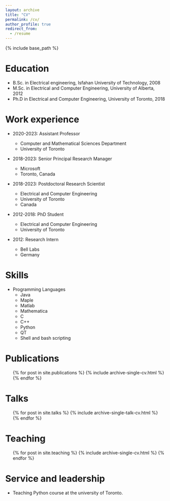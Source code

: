 ```yaml
---
layout: archive
title: "CV"
permalink: /cv/
author_profile: true
redirect_from:
  - /resume
---
```


{% include base_path %}


Education
======
* B.Sc. in Electrical engineering, Isfahan University of Technology, 2008
* M.Sc. in Electrical and Computer Engineering, University of Alberta, 2012
* Ph.D  in Electrical and Computer Engineering, University of Toronto, 2018

Work experience
======
* 2020-2023: Assistant Professor
  * Computer and Mathematical Sciences Department
  * University of Toronto
  

* 2018-2023: Senior Principal Research Manager
  * Microsoft
  * Toronto, Canada
  
* 2018-2023: Postdoctoral Research Scientist
  * Electrical and Computer Engineering
  * University of Toronto
  * Canada
  
  
* 2012-2018: PhD Student
  * Electrical and Computer Engineering
  * University of Toronto
    
* 2012: Research Intern
  * Bell Labs
  * Germany
  
  
Skills
======
* Programming Languages
  * Java
  * Maple
  * Matlab
  * Mathematica
  * C
  * C++
  * Python
  * QT
  * Shell and bash scripting
  

Publications
======
  <ul>{% for post in site.publications %}
    {% include archive-single-cv.html %}
  {% endfor %}</ul>
  
Talks
======
  <ul>{% for post in site.talks %}
    {% include archive-single-talk-cv.html %}
  {% endfor %}</ul>
  
Teaching
======
  <ul>{% for post in site.teaching %}
    {% include archive-single-cv.html %}
  {% endfor %}</ul>
  
Service and leadership
======
* Teaching Python course at the university of Toronto.
